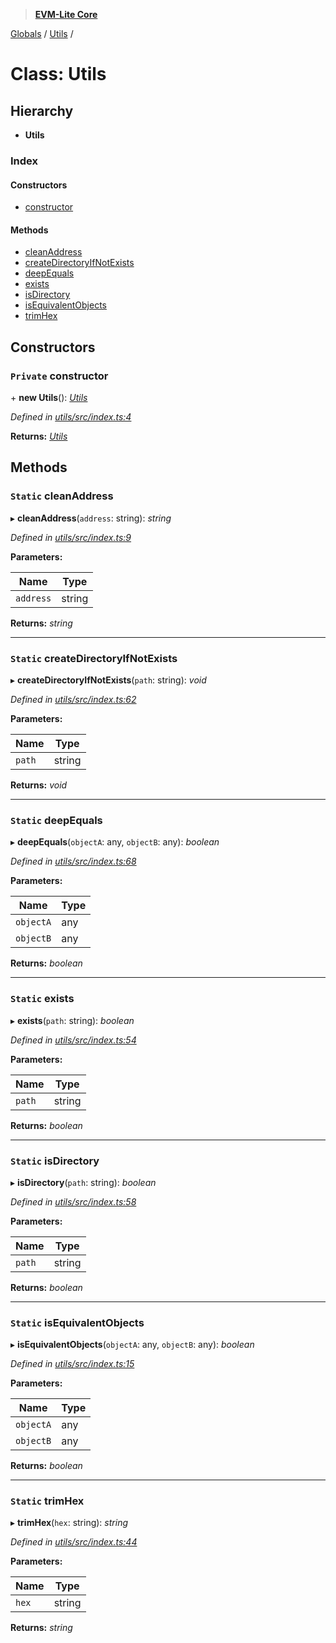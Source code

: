 > **[EVM-Lite Core](../README.md)**

[Globals](../globals.md) / [Utils](utils.md) /

# Class: Utils

## Hierarchy

* **Utils**

### Index

#### Constructors

* [constructor](utils.md#private-constructor)

#### Methods

* [cleanAddress](utils.md#static-cleanaddress)
* [createDirectoryIfNotExists](utils.md#static-createdirectoryifnotexists)
* [deepEquals](utils.md#static-deepequals)
* [exists](utils.md#static-exists)
* [isDirectory](utils.md#static-isdirectory)
* [isEquivalentObjects](utils.md#static-isequivalentobjects)
* [trimHex](utils.md#static-trimhex)

## Constructors

### `Private` constructor

\+ **new Utils**(): *[Utils](utils.md)*

*Defined in [utils/src/index.ts:4](https://github.com/mosaicnetworks/evm-lite-js/blob/578e9b5/packages/utils/src/index.ts#L4)*

**Returns:** *[Utils](utils.md)*

## Methods

### `Static` cleanAddress

▸ **cleanAddress**(`address`: string): *string*

*Defined in [utils/src/index.ts:9](https://github.com/mosaicnetworks/evm-lite-js/blob/578e9b5/packages/utils/src/index.ts#L9)*

**Parameters:**

Name | Type |
------ | ------ |
`address` | string |

**Returns:** *string*

___

### `Static` createDirectoryIfNotExists

▸ **createDirectoryIfNotExists**(`path`: string): *void*

*Defined in [utils/src/index.ts:62](https://github.com/mosaicnetworks/evm-lite-js/blob/578e9b5/packages/utils/src/index.ts#L62)*

**Parameters:**

Name | Type |
------ | ------ |
`path` | string |

**Returns:** *void*

___

### `Static` deepEquals

▸ **deepEquals**(`objectA`: any, `objectB`: any): *boolean*

*Defined in [utils/src/index.ts:68](https://github.com/mosaicnetworks/evm-lite-js/blob/578e9b5/packages/utils/src/index.ts#L68)*

**Parameters:**

Name | Type |
------ | ------ |
`objectA` | any |
`objectB` | any |

**Returns:** *boolean*

___

### `Static` exists

▸ **exists**(`path`: string): *boolean*

*Defined in [utils/src/index.ts:54](https://github.com/mosaicnetworks/evm-lite-js/blob/578e9b5/packages/utils/src/index.ts#L54)*

**Parameters:**

Name | Type |
------ | ------ |
`path` | string |

**Returns:** *boolean*

___

### `Static` isDirectory

▸ **isDirectory**(`path`: string): *boolean*

*Defined in [utils/src/index.ts:58](https://github.com/mosaicnetworks/evm-lite-js/blob/578e9b5/packages/utils/src/index.ts#L58)*

**Parameters:**

Name | Type |
------ | ------ |
`path` | string |

**Returns:** *boolean*

___

### `Static` isEquivalentObjects

▸ **isEquivalentObjects**(`objectA`: any, `objectB`: any): *boolean*

*Defined in [utils/src/index.ts:15](https://github.com/mosaicnetworks/evm-lite-js/blob/578e9b5/packages/utils/src/index.ts#L15)*

**Parameters:**

Name | Type |
------ | ------ |
`objectA` | any |
`objectB` | any |

**Returns:** *boolean*

___

### `Static` trimHex

▸ **trimHex**(`hex`: string): *string*

*Defined in [utils/src/index.ts:44](https://github.com/mosaicnetworks/evm-lite-js/blob/578e9b5/packages/utils/src/index.ts#L44)*

**Parameters:**

Name | Type |
------ | ------ |
`hex` | string |

**Returns:** *string*